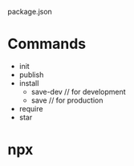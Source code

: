package.json

# Commands
- init
- publish
- install
    + save-dev // for development
    + save // for production
- require
- star

# npx
